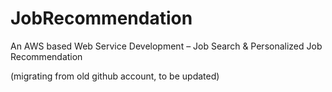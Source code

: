 # JobRecommendation
An AWS based Web Service Development – Job Search &amp; Personalized Job Recommendation

(migrating from old github account, to be updated)
